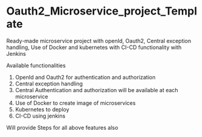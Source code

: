 # Oauth2_Microservice_project_Template
Ready-made microservice project with openId, Oauth2, Central exception handling, Use of Docker and kubernetes with CI-CD functionality with Jenkins


Available functionalities
1. OpenId and Oauth2 for authentication and authorization
2. Central exception handling
3. Central Authentication and authorization will be available at each microservice
4. Use of Docker to create image of microservices
5. Kubernetes to deploy
6. CI-CD using jenkins

Will provide Steps for all above features also
